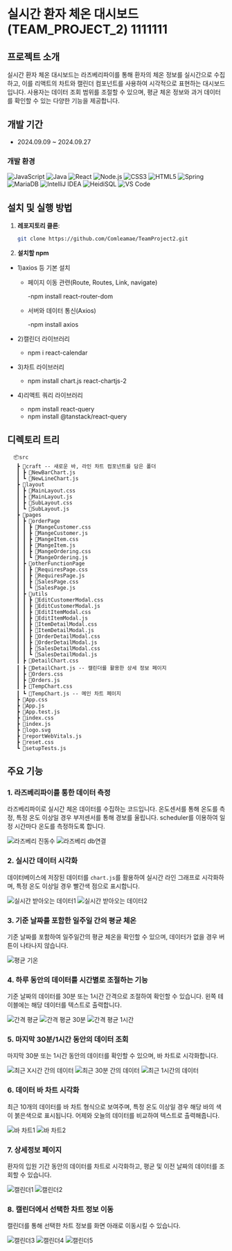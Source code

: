 # 실시간 환자 체온 대시보드 (TEAM_PROJECT_2) 1111111

## 프로젝트 소개
실시간 환자 체온 대시보드는 라즈베리파이를 통해 환자의 체온 정보를 실시간으로 수집하고, 이를 리액트의 차트와 캘린더 컴포넌트를 사용하여 시각적으로 표현하는 대시보드입니다. 사용자는 데이터 조회 범위를 조절할 수 있으며, 평균 체온 정보와 과거 데이터를 확인할 수 있는 다양한 기능을 제공합니다.

## 개발 기간
- 2024.09.09 ~ 2024.09.27

### 개발 환경
![JavaScript](https://img.shields.io/badge/JavaScript-F7DF1E?style=for-the-badge&logo=javascript&logoColor=black)
![Java](https://img.shields.io/badge/Java-007396?style=for-the-badge&logo=java&logoColor=white)
![React](https://img.shields.io/badge/React-61DAFB?style=for-the-badge&logo=react&logoColor=black)
![Node.js](https://img.shields.io/badge/Node.js-339933?style=for-the-badge&logo=node-dot-js&logoColor=white)
![CSS3](https://img.shields.io/badge/CSS3-1572B6?style=for-the-badge&logo=css3&logoColor=white)
![HTML5](https://img.shields.io/badge/HTML5-E34F26?style=for-the-badge&logo=html5&logoColor=white)
![Spring](https://img.shields.io/badge/Spring-6DB33F?style=for-the-badge&logo=spring&logoColor=white)
![MariaDB](https://img.shields.io/badge/MariaDB-003545?style=for-the-badge&logo=mariadb&logoColor=white)
![IntelliJ IDEA](https://img.shields.io/badge/IntelliJ_IDEA-000000?style=for-the-badge&logo=intellij-idea&logoColor=white)
![HeidiSQL](https://img.shields.io/badge/HeidiSQL-006400?style=for-the-badge&logo=heidisql&logoColor=white)
![VS Code](https://img.shields.io/badge/VS_Code-007ACC?style=for-the-badge&logo=visual-studio-code&logoColor=white)

## 설치 및 실행 방법
1. **레포지토리 클론**:
   ```bash
   git clone https://github.com/Comleamae/TeamProject2.git
   
2. **설치할 npm**
   
  - 1)axios 등 기본 설치
     
     - 페이지 이동 관련(Route, Routes, Link, navigate)

       -npm install react-router-dom

     - 서버와 데이터 통신(Axios)

       -npm install axios
  - 2)캘린더 라이브러리
     - npm i react-calendar   
  - 3)차트 라이브러리
     - npm install chart.js react-chartjs-2
  - 4)리액트 쿼리 라이브러리
     - npm install react-query
     - npm install @tanstack/react-query
   
## 디렉토리 트리
      📦src
       ┣ 📂craft -- 새로운 바, 라인 차트 컴포넌트를 담은 폴더
       ┃ ┣ 📜NewBarChart.js 
       ┃ ┗ 📜NewLineChart.js
       ┣ 📂layout
       ┃ ┣ 📜MainLayout.css
       ┃ ┣ 📜MainLayout.js
       ┃ ┣ 📜SubLayout.css
       ┃ ┗ 📜SubLayout.js
       ┣ 📂pages
       ┃ ┣ 📂orderPage
       ┃ ┃ ┣ 📜MangeCustomer.css
       ┃ ┃ ┣ 📜MangeCustomer.js
       ┃ ┃ ┣ 📜MangeItem.css
       ┃ ┃ ┣ 📜MangeItem.js
       ┃ ┃ ┣ 📜MangeOrdering.css
       ┃ ┃ ┗ 📜MangeOrdering.js
       ┃ ┣ 📂otherFunctionPage
       ┃ ┃ ┣ 📜RequiresPage.css
       ┃ ┃ ┣ 📜RequiresPage.js
       ┃ ┃ ┣ 📜SalesPage.css
       ┃ ┃ ┗ 📜SalesPage.js
       ┃ ┣ 📂utils
       ┃ ┃ ┣ 📜EditCustomerModal.css
       ┃ ┃ ┣ 📜EditCustomerModal.js
       ┃ ┃ ┣ 📜EditItemModal.css
       ┃ ┃ ┣ 📜EditItemModal.js
       ┃ ┃ ┣ 📜ItemDetailModal.css
       ┃ ┃ ┣ 📜ItemDetailModal.js
       ┃ ┃ ┣ 📜OrderDetailModal.css
       ┃ ┃ ┣ 📜OrderDetailModal.js
       ┃ ┃ ┣ 📜SalesDetailModal.css
       ┃ ┃ ┗ 📜SalesDetailModal.js
       ┃ ┣ 📜DetailChart.css
       ┃ ┣ 📜DetailChart.js -- 캘린더를 활용한 상세 정보 페이지
       ┃ ┣ 📜Orders.css
       ┃ ┣ 📜Orders.js
       ┃ ┣ 📜TempChart.css
       ┃ ┗ 📜TempChart.js -- 메인 차트 페이지
       ┣ 📜App.css
       ┣ 📜App.js
       ┣ 📜App.test.js
       ┣ 📜index.css
       ┣ 📜index.js
       ┣ 📜logo.svg
       ┣ 📜reportWebVitals.js
       ┣ 📜reset.css
       ┗ 📜setupTests.js
             

## 주요 기능
### 1. 라즈베리파이를 통한 데이터 측정
라즈베리파이로 실시간 체온 데이터를 수집하는 코드입니다.
온도센서를 통해 온도를 측정, 특정 온도 이상일 경우 부저센서를 통해 경보를 울립니다.
scheduler를 이용하여 일정 시간마다 온도를 측정하도록 합니다.

![라즈베리 진동수](https://github.com/user-attachments/assets/8af37eb5-e022-493c-9370-629a97293eff)
![라즈베리 db연결](https://github.com/user-attachments/assets/329e561d-dd8e-4ba8-acdf-7d5b1b3b4917)

### 2. 실시간 데이터 시각화
데이터베이스에 저장된 데이터를 `chart.js`를 활용하여 실시간 라인 그래프로 시각화하며, 특정 온도 이상일 경우 빨간색 점으로 표시합니다.

![실시간 받아오는 데이터1](https://github.com/user-attachments/assets/6e8a88d1-9221-4d0e-93e6-87bc7af1a702)
![실시간 받아오는 데이터2](https://github.com/user-attachments/assets/ef29587c-8c9c-4263-8ba1-2fc2f3524359)

### 3. 기준 날짜를 포함한 일주일 간의 평균 체온
기준 날짜를 포함하여 일주일간의 평균 체온을 확인할 수 있으며, 데이터가 없을 경우 버튼이 나타나지 않습니다.

![평균 기온](https://github.com/user-attachments/assets/ee7b2dd1-51e3-46d2-ae92-4e1b852feab6)

### 4. 하루 동안의 데이터를 시간별로 조절하는 기능
기준 날짜의 데이터를 30분 또는 1시간 간격으로 조절하여 확인할 수 있습니다. 왼쪽 테이블에는 해당 데이터를 텍스트로 출력합니다.

![간격 평균](https://github.com/user-attachments/assets/6ce03a4a-7d48-46fc-b37c-3b1d89d66602)
![간격 평균 30분](https://github.com/user-attachments/assets/0ed67c64-7ae4-4c71-ba52-13cb722cf2e9)
![간격 평균 1시간](https://github.com/user-attachments/assets/cb3fdfe1-10fe-4e68-afbe-c9df47ac86be)

### 5. 마지막 30분/1시간 동안의 데이터 조회
마지막 30분 또는 1시간 동안의 데이터를 확인할 수 있으며, 바 차트로 시각화합니다.

![최근 X시간 간의 데이터](https://github.com/user-attachments/assets/66c6e645-1f65-467c-abc0-09a1fdbde607)
![최근 30분 간의 데이터](https://github.com/user-attachments/assets/f9a36465-d2a3-4d58-b292-541c172269ef)
![최근 1시간의 데이터](https://github.com/user-attachments/assets/f549ff52-27c3-4143-b51d-426e435363e9)

### 6. 데이터 바 차트 시각화
최근 10개의 데이터를 바 차트 형식으로 보여주며, 특정 온도 이상일 경우 해당 바의 색이 붉은색으로 표시됩니다. 어제와 오늘의 데이터를 비교하여 텍스트로 출력해줍니다.

![바 차트1](https://github.com/user-attachments/assets/3dce9c80-1bef-47a8-9f28-d410bfb874e6)
![바 차트2](https://github.com/user-attachments/assets/3f352591-447a-4edb-8e39-8d6c72646b23)

### 7. 상세정보 페이지
환자의 입원 기간 동안의 데이터를 차트로 시각화하고, 평균 및 이전 날짜의 데이터를 조회할 수 있습니다.

![캘린더1](https://github.com/user-attachments/assets/b4f0bb0f-b48c-41c8-88f3-a7290ca99436)
![캘린더2](https://github.com/user-attachments/assets/16c06fe9-895e-466a-ab2f-5c1ed88b572b)

### 8. 캘린더에서 선택한 차트 정보 이동
캘린더를 통해 선택한 차트 정보를 화면 아래로 이동시킬 수 있습니다.

![캘린더3](https://github.com/user-attachments/assets/236f61a5-19f3-4c71-a093-f929b62dc5df)
![캘린더4](https://github.com/user-attachments/assets/60a71378-73eb-425d-b049-7197e42a7f2b)
![캘린더5](https://github.com/user-attachments/assets/2847ac85-8e17-41e7-99d7-e30cc0d02c55)
   
